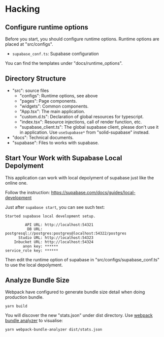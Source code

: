 # Hacking

## Configure runtime options

Before you start, you should configure runtime options. Runtime options are placed at "src/configs".

- `supabase_conf.ts`: Supabase configuration

You can find the templates under "docs/runtime_options".

## Directory Structure

- "src": source files
  - "configs": Runtime options, see above
  - "pages": Page components.
  - "widgets": Common components.
  - "App.tsx": The main application.
  - "custom.d.ts": Declaration of global resources for typescript.
  - "index.tsx": Resource injections, call of render function, etc.
  - "supabase_client.ts": The global supabase client, please don't use it in application. Use `useSupabase*` from "solid-supabase" instead.
- "docs": Technical documents.
- "supabase": Files to works with supabase.

## Start Your Work with Supabase Local Depolyment

This application can work with local depolyment of supabase just like the online one.

Follow the instruction: https://supabase.com/docs/guides/local-development

Just after `supabase start`, you can see such text:
````
Started supabase local development setup.

         API URL: http://localhost:54321
          DB URL: postgresql://postgres:postgres@localhost:54322/postgres
      Studio URL: http://localhost:54323
    Inbucket URL: http://localhost:54324
        anon key: ******
service_role key: ******
````

Then edit the runtime option of supabase in "src/configs/supabase_conf.ts" to use the local depolyment.

## Analyze Bundle Size

Webpack have configured to generate bundle size detail when doing production bundle.

````shell
yarn build
````

You will discover the new "stats.json" under dist directory. Use [webpack bundle analyzer](https://github.com/webpack-contrib/webpack-bundle-analyzer) to visualise:

````shell
yarn webpack-bundle-analyzer dist/stats.json
````
